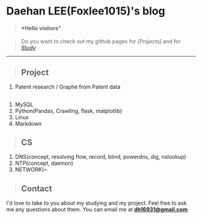 # Daehan LEE(Foxlee1015)'s blog

> #### *Hello visitors"

> Do you want to check out my github pages for *[Projects]* and for *[Study]*

- - -

> ## Project
1. Patent research / Graphe from Patent data 


> ## 
1. MySQL
2. Python(Pandas, Crawling, flask, matplotlib)
3. Linux
4. Markdown

> ## CS
1. DNS(concept, resolving flow, record, blind, powerdns, dig, nslookup)
2. NTP(concept, daemon)
3. NETWORK(~
 

> ## Contact
I'd love to take to you about my studying and my project. Feel free to ask me any questions about them.
You can email me at **dh16931@gmail.com**

[project]: https://foxlee1015.github.io/
[study]: https://foxlee1015.github.io/Study/

